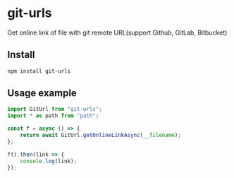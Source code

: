 # git-urls

Get online link of file with git remote URL(support Github, GitLab, Bitbucket)

## Install

```bash
npm install git-urls
```

## Usage example

```javascript
import GitUrl from "git-urls";
import * as path from "path";

const f = async () => {
    return await GitUrl.getOnlineLinkAsync(__filename);
};

f().then(link => {
    console.log(link);
});
```
